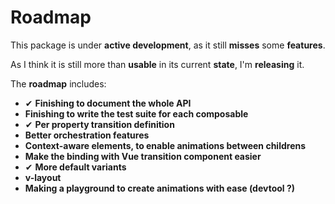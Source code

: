 # Roadmap

This package is under **active development**, as it still **misses** some **features**.

As I think it is still more than **usable** in its current **state**, I'm **releasing** it.

The **roadmap** includes:

- ✔ **Finishing to document the whole API**
- **Finishing to write the test suite for each composable**
- ✔ **Per property transition definition**
- **Better orchestration features**
- **Context-aware elements, to enable animations between childrens**
- **Make the binding with Vue transition component easier**
- ✔ **More default variants**
- **v-layout**
- **Making a playground to create animations with ease (devtool ?)**
